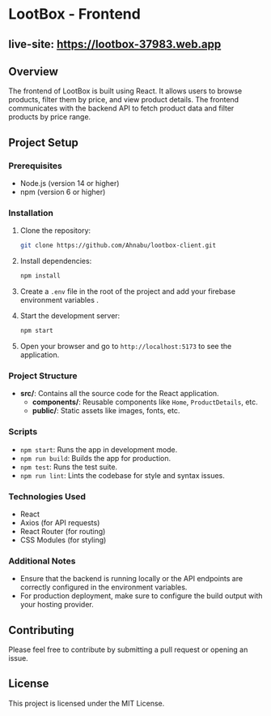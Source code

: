 # LootBox - Frontend
## live-site: https://lootbox-37983.web.app
## Overview
The frontend of LootBox is built using React. It allows users to browse products, filter them by price, and view product details. The frontend communicates with the backend API to fetch product data and filter products by price range.

## Project Setup

### Prerequisites
- Node.js (version 14 or higher)
- npm (version 6 or higher)

### Installation

1. Clone the repository:
    ```bash
    git clone https://github.com/Ahnabu/lootbox-client.git
    
    ```

2. Install dependencies:
    ```bash
    npm install
    ```

3. Create a `.env` file in the root of the project and add your firebase environment variables .

4. Start the development server:
    ```bash
    npm start
    ```

5. Open your browser and go to `http://localhost:5173` to see the application.

### Project Structure

- **src/**: Contains all the source code for the React application.
  - **components/**: Reusable components like `Home`, `ProductDetails`, etc.
  - **public/**: Static assets like images, fonts, etc.

### Scripts

- `npm start`: Runs the app in development mode.
- `npm run build`: Builds the app for production.
- `npm test`: Runs the test suite.
- `npm run lint`: Lints the codebase for style and syntax issues.

### Technologies Used
- React
- Axios (for API requests)
- React Router (for routing)
- CSS Modules (for styling)

### Additional Notes
- Ensure that the backend is running locally or the API endpoints are correctly configured in the environment variables.
- For production deployment, make sure to configure the build output with your hosting provider.

## Contributing
Please feel free to contribute by submitting a pull request or opening an issue.

## License
This project is licensed under the MIT License.
